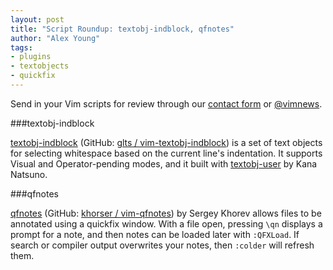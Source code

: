 ```yaml
---
layout: post
title: "Script Roundup: textobj-indblock, qfnotes"
author: "Alex Young"
tags: 
- plugins
- textobjects
- quickfix
---
```


<div class="intro">
Send in your Vim scripts for review through our <a href="/contact.html">contact form</a> or <a href="http://twitter.com/vimnews">@vimnews</a>.
</div>

###textobj-indblock

[textobj-indblock](http://www.vim.org/scripts/script.php?script_id=4348) (GitHub: [glts / vim-textobj-indblock](https://github.com/glts/vim-textobj-indblock)) is a set of text objects for selecting whitespace based on the current line's indentation.  It supports Visual and Operator-pending modes, and it built with [textobj-user](https://github.com/kana/vim-textobj-user) by Kana Natsuno.

###qfnotes

[qfnotes](http://www.vim.org/scripts/script.php?script_id=4347) (GitHub: [khorser / vim-qfnotes](https://github.com/khorser/vim-qfnotes)) by Sergey Khorev allows files to be annotated using a quickfix window.  With a file open, pressing `\qn` displays a prompt for a note, and then notes can be loaded later with `:QFXLoad`.  If search or compiler output overwrites your notes, then `:colder` will refresh them.
